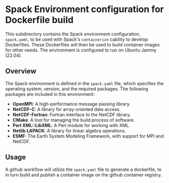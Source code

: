 # Spack Environment configuration for Dockerfile build

This subdirectory contains the Spack environment configuration, `spack.yaml`, to be used with Spack's `containerize` cability to develop Dockerfiles. These Dockerfiles will then be used to build container images for other needs.  The environment is configured to run on Ubuntu Jammy (22.04).

## Overview

The Spack environment is defined in the `spack.yaml` file, which specifies the operating system, version, and the required packages. The following packages are included in this environment:

- **OpenMPI**: A high-performance message passing library.
- **NetCDF-C**: A library for array-oriented data access.
- **NetCDF-Fortran**: Fortran interface to the NetCDF library.
- **CMake**: A tool for managing the build process of software.
- **Perl XML::LibXML**: A Perl module for working with XML.
- **Netlib LAPACK**: A library for linear algebra operations.
- **ESMF**: The Earth System Modeling Framework, with support for MPI and NetCDF.


## Usage

A github workflow will utilize the `spack.yaml` file to generate a dockerfile, to in turn build and publish a container image on the github container registry.